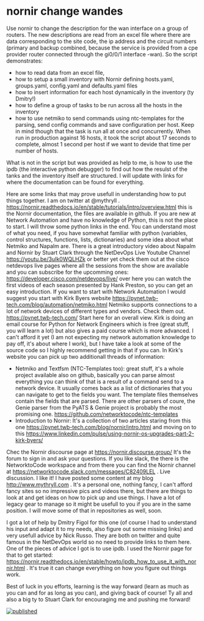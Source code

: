 # nornir change wandes
Use nornir to change the description for the wan interface on a group of routers. 
The new descriptions are read from an excel file where there are data corresponding to the site code, the ip address and the circuit numbers (primary and backup combined, because the service is provided from a cpe provider router connected through the gi0/0/1 interface -wan).
So the script demonstrates:
- how to read data from an excel file, 
- how to setup a small inventory with Nornir defining hosts.yaml, groups.yaml, config.yaml and defaults.yaml files
- how to insert information for each host dynamically in the inventory (ty Dmitry!)
- how to define a group of tasks to be run across all the hosts in the inventory
- how to use netmiko to send commands using ntc-templates for the parsing, send config commands and save configuration per host. Keep in mind though that the task is run all at once and concurrently. When run in production against 16 hosts, it took the script about 17 seconds to complete, almost 1 second per host if we want to devide that time per number of hosts.

What is not in the script but was provided as help to me, is how to use the ipdb (the interactive python debugger) to find out how the resulst of the tanks and the inventory itself are structured.
I will update with links for where the documentation can be found for everything.

Here are some links that may prove usefull in understanding how to put things together.
I am on twitter at @mythryll . 
https://nornir.readthedocs.io/en/stable/tutorials/intro/overview.html this is the Nornir documentation, the files are available in github. If you are new at Network Automation and have no knowledge of Python, this is not the place to start. I will throw some python links in the end. You can understand most of what you need, if you have somewhat familiar with python (variables, control structures, functions, lists, dictionaries) and some idea about what Netmiko and Napalm are. There is a great introductory video about Napalm and Nornir by Stuart Clark through the NetDevOps Live Youtube Channel
https://youtu.be/3uIk0WQLHZk 
or better yet check them out at the cisco netdevops live pages where all the sessions from the show are available and you can subscribe for the upcomming ones:
https://developer.cisco.com/netdevops/live/ over here you can watch the first videos of each season presented by Hank Preston, so you can get an easy introduction.
If you want to start with Network Automation I would suggest you start with Kirk Byers website
https://pynet.twb-tech.com/blog/automation/netmiko.html Netmiko supports connections to a lot of network devices of different types and vendors. Check them out.
https://pynet.twb-tech.com/ Start here for an overall view.
Kirk is doing an email course for Python for Network Engineers which is free (great stuff, you will learn a lot) but also gives a paid course which is more advanced. I can't afford it yet (I am not expecting my network automation knowledge to pay off, it's about where I work), but I have take a look at some of the source code so I highly recommend getting in that if you can.
In Kirk's website you can pick up two additionall threads of information:
- Netmiko and Textfsm (NTC-Templates too): great stuff, it's a whole project available also on github, basically you can parse almost everything you can think of that is a result of a command send to a network device. It usually comes back as a list of dictionaries that you can navigate to get to the fields you want. The template files themselves contain the fields that are parsed. There are other parsers of coure, the Genie parser from the PyATS & Genie project is probably the most promising one. https://github.com/networktocode/ntc-templates
- Introduction to Nornir: It's a collection of two articles staring from this one https://pynet.twb-tech.com/blog/nornir/intro.html and moving on to this https://www.linkedin.com/pulse/using-nornir-os-upgrades-part-2-kirk-byers/

Chec the Nornir discourse page at https://nornir.discourse.group/ It's the forum to sign in and ask your questions. 
If you like slack, the there is the NetworktoCode workspace and from there you can find the Nornir channel at https://networktocode.slack.com/messages/C82409LEL . Live discussion. I like it!
I have posted some content at my blog http://www.mythryll.com . It's a personal one, nothing fancy, I can't afford fancy sites so no impressive pics and videos there, but there are things to look at and get ideas on how to pick up and use things. I have a lot of legacy gear to manage so it might be usefull to you if you are in the same position. I will move some of that in repositories as well, soon.

I got a lot of help by Dmitry Figol for this one (of course I had to understand his input and adapt it to my needs, also figure out some missing links) and very usefull advice by Nick Russo. They are both on twitter and quite famous in the NetDevOps world so no need to provide links to them here. One of the pieces of advice I got is to use ipdb. I used the Nornir page for that to get started: https://nornir.readthedocs.io/en/stable/howto/ipdb_how_to_use_it_with_nornir.html . It's true it can change everything on how you figure out things work.

Best of luck in you efforts, learning is the way forward (learn as much as you can and for as long as you can), and giving back of course! Ty all and also a big ty to Stuart Clark for encouraging me and pushing me forward!

[![published](https://static.production.devnetcloud.com/codeexchange/assets/images/devnet-published.svg)](https://developer.cisco.com/codeexchange/github/repo/itheodoridis/nornirchangewandes)
